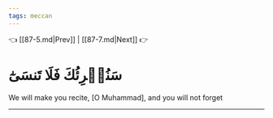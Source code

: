 ```yaml
---
tags: meccan
---
```


👈 [[87-5.md|Prev]] | [[87-7.md|Next]] 👉

# سَنُقۡرِئُكَ فَلَا تَنسَىٰٓ

We will make you recite, [O Muhammad], and you will not forget

---

